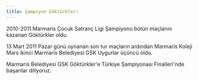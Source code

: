 ```yaml
---
title: Şampiyon Göktürkler!
---
```


2010-2011 Marmaris Çocuk Satranç Ligi Şampiyonu bütün maçlarını kazanan Göktürkler oldu.

13 Mart 2011 Pazar günü oynanan son tur maçların ardından Marmaris Koleji Mars ikinci Marmaris Belediyesi GSK Uygurlar üçüncü oldu.

Marmaris Belediyesi GSK Göktürkler'e Türkiye Şampiyonası Finalleri'nde başarılar diliyoruz.
